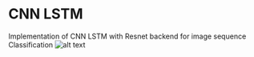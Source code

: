 # CNN LSTM 
Implementation of CNN LSTM with Resnet backend for image sequence Classification
![alt text](https://raw.githubusercontent.com/HHTseng/video-classification/master/fig/CRNN.png)
